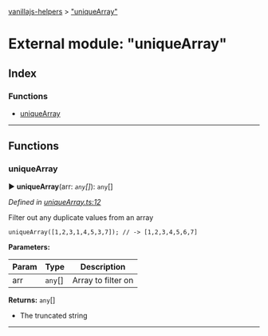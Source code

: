[vanillajs-helpers](../README.md) > ["uniqueArray"](../modules/_uniquearray_.md)



# External module: "uniqueArray"

## Index

### Functions

* [uniqueArray](_uniquearray_.md#uniquearray)



---
## Functions
<a id="uniquearray"></a>

###  uniqueArray

► **uniqueArray**(arr: *`any`[]*): `any`[]



*Defined in [uniqueArray.ts:12](https://github.com/Tokimon/vanillajs-helpers/blob/d56b968/uniqueArray.ts#L12)*



Filter out any duplicate values from an array

    uniqueArray([1,2,3,1,4,5,3,7]); // -> [1,2,3,4,5,6,7]


**Parameters:**

| Param | Type | Description |
| ------ | ------ | ------ |
| arr | `any`[]   |  Array to filter on |





**Returns:** `any`[]
- The truncated string






___



